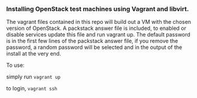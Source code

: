 ### Installing OpenStack test machines using Vagrant and libvirt.

The vagrant files contained in this repo will build out a VM with the chosen version of OpenStack. 
A packstack answer file is included, to enabled or disable services update this file and run vagrant up. 
The default password is in the first few lines of the packstack answer file, if you remove the password, 
a random password will be selected and in the output of the install at the very end.  

To use: 

simply run `vagrant up`  

to login, `vagrant ssh`  

